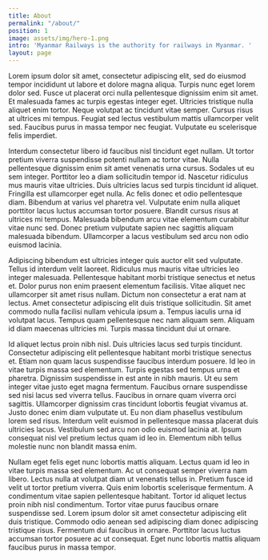 ```yaml
---
title: About
permalink: "/about/"
position: 1
image: assets/img/hero-1.png
intro: 'Myanmar Railways is the authority for railways in Myanmar. '
layout: page
---
```


Lorem ipsum dolor sit amet, consectetur adipiscing elit, sed do eiusmod tempor incididunt ut labore et dolore magna aliqua. Turpis nunc eget lorem dolor sed. Fusce ut placerat orci nulla pellentesque dignissim enim sit amet. Et malesuada fames ac turpis egestas integer eget. Ultricies tristique nulla aliquet enim tortor. Neque volutpat ac tincidunt vitae semper. Cursus risus at ultrices mi tempus. Feugiat sed lectus vestibulum mattis ullamcorper velit sed. Faucibus purus in massa tempor nec feugiat. Vulputate eu scelerisque felis imperdiet.

Interdum consectetur libero id faucibus nisl tincidunt eget nullam. Ut tortor pretium viverra suspendisse potenti nullam ac tortor vitae. Nulla pellentesque dignissim enim sit amet venenatis urna cursus. Sodales ut eu sem integer. Porttitor leo a diam sollicitudin tempor id. Nascetur ridiculus mus mauris vitae ultricies. Duis ultricies lacus sed turpis tincidunt id aliquet. Fringilla est ullamcorper eget nulla. Ac felis donec et odio pellentesque diam. Bibendum at varius vel pharetra vel. Vulputate enim nulla aliquet porttitor lacus luctus accumsan tortor posuere. Blandit cursus risus at ultrices mi tempus. Malesuada bibendum arcu vitae elementum curabitur vitae nunc sed. Donec pretium vulputate sapien nec sagittis aliquam malesuada bibendum. Ullamcorper a lacus vestibulum sed arcu non odio euismod lacinia.

Adipiscing bibendum est ultricies integer quis auctor elit sed vulputate. Tellus id interdum velit laoreet. Ridiculus mus mauris vitae ultricies leo integer malesuada. Pellentesque habitant morbi tristique senectus et netus et. Dolor purus non enim praesent elementum facilisis. Vitae aliquet nec ullamcorper sit amet risus nullam. Dictum non consectetur a erat nam at lectus. Amet consectetur adipiscing elit duis tristique sollicitudin. Sit amet commodo nulla facilisi nullam vehicula ipsum a. Tempus iaculis urna id volutpat lacus. Tempus quam pellentesque nec nam aliquam sem. Aliquam id diam maecenas ultricies mi. Turpis massa tincidunt dui ut ornare.

Id aliquet lectus proin nibh nisl. Duis ultricies lacus sed turpis tincidunt. Consectetur adipiscing elit pellentesque habitant morbi tristique senectus et. Etiam non quam lacus suspendisse faucibus interdum posuere. Id leo in vitae turpis massa sed elementum. Turpis egestas sed tempus urna et pharetra. Dignissim suspendisse in est ante in nibh mauris. Ut eu sem integer vitae justo eget magna fermentum. Faucibus ornare suspendisse sed nisi lacus sed viverra tellus. Faucibus in ornare quam viverra orci sagittis. Ullamcorper dignissim cras tincidunt lobortis feugiat vivamus at. Justo donec enim diam vulputate ut. Eu non diam phasellus vestibulum lorem sed risus. Interdum velit euismod in pellentesque massa placerat duis ultricies lacus. Vestibulum sed arcu non odio euismod lacinia at. Ipsum consequat nisl vel pretium lectus quam id leo in. Elementum nibh tellus molestie nunc non blandit massa enim.

Nullam eget felis eget nunc lobortis mattis aliquam. Lectus quam id leo in vitae turpis massa sed elementum. Ac ut consequat semper viverra nam libero. Lectus nulla at volutpat diam ut venenatis tellus in. Pretium fusce id velit ut tortor pretium viverra. Quis enim lobortis scelerisque fermentum. A condimentum vitae sapien pellentesque habitant. Tortor id aliquet lectus proin nibh nisl condimentum. Tortor vitae purus faucibus ornare suspendisse sed. Lorem ipsum dolor sit amet consectetur adipiscing elit duis tristique. Commodo odio aenean sed adipiscing diam donec adipiscing tristique risus. Fermentum dui faucibus in ornare. Porttitor lacus luctus accumsan tortor posuere ac ut consequat. Eget nunc lobortis mattis aliquam faucibus purus in massa tempor.